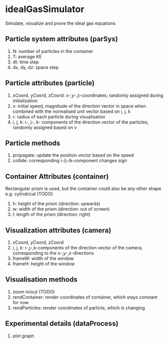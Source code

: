 # idealGasSimulator
 Simulate, visualize and prove the ideal gas equations
 
## Particle system attributes (parSys)
1. N: number of particles in the container
2. T: average KE
3. dt: time step
4. dx, dy, dz: space step

## Particle attributes (particle)
1. xCoord, yCoord, zCoord: x-,y-,z-coordinates; randomly assigned during initialization
2. v: initial speed, magnitude of the direction vector in space when combined with the normalised unit vector based on i, j, k
3. r: radius of each particle during visualisation
4. i, j, k: i-, j-, k- components of the direction vector of the particles, randomly assigned based on v

## Particle methods
1. propagate: update the position vector based on the speed
2. collide: corresponding i-/j-/k-component changes sign

## Container Attributes (container)
Rectangular prism is used, but the container could also be any other shape e.g. cylindrical (TODO)
1. h: height of the prism (direction: upwards)
2. w: width of the prism (direction: out of screen)
3. l: length of the prism (direction: right)

## Visualization attributes (camera)
1. xCoord, yCoord, zCoord
2. i, j, k: i-,j-,k-components of the direction vector of the camera, corresponding to the x-,y-,z-directions
3. frameW: width of the window
4. frameH: height of the window

## Visualisation methods
1. zoom in/out (TODO)
2. rendContainer: render coordinates of container, which stays constant for now
3. rendParticles: render coordinates of particle, which is changing

## Experimental details (dataProcess)
1. plot graph